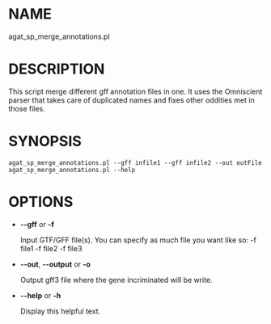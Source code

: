 # NAME

agat\_sp\_merge\_annotations.pl

# DESCRIPTION

This script merge different gff annotation files in one.
It uses the Omniscient parser that takes care of duplicated names and fixes other oddities met in those files.

# SYNOPSIS

```
agat_sp_merge_annotations.pl --gff infile1 --gff infile2 --out outFile
agat_sp_merge_annotations.pl --help
```

# OPTIONS

- **--gff** or **-f**

    Input GTF/GFF file(s). You can specify as much file you want like so: -f file1 -f file2 -f file3

- **--out**, **--output** or **-o**

    Output gff3 file where the gene incriminated will be write.

- **--help** or **-h**

    Display this helpful text.

